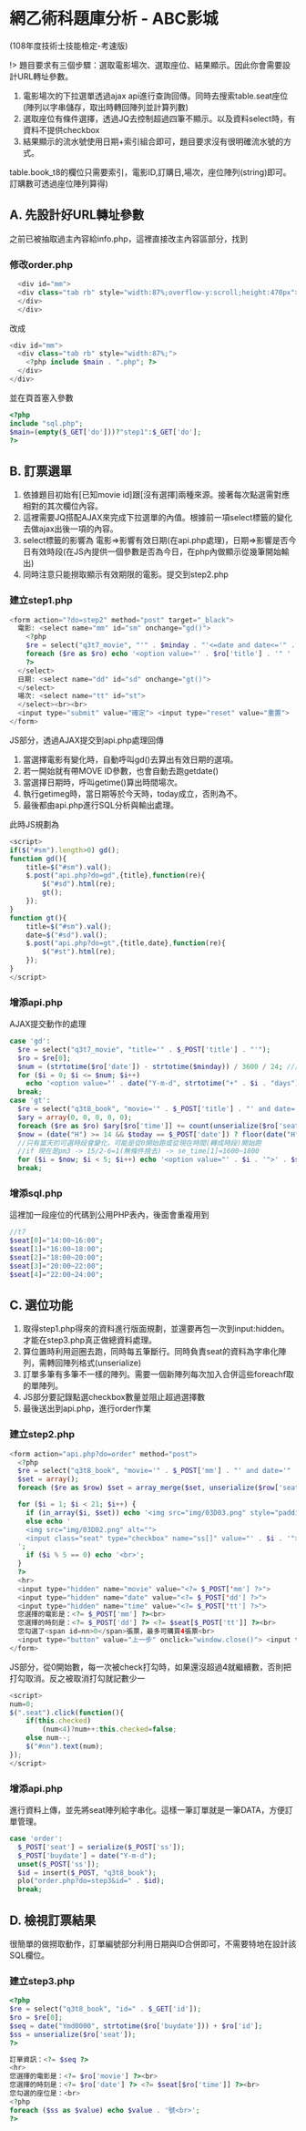 # 網乙術科題庫分析 - ABC影城
(108年度技術士技能檢定-考速版)

!> 題目要求有三個步驟：選取電影場次、選取座位、結果顯示。因此你會需要設計URL轉址參數。

1. 電影場次的下拉選單透過ajax api進行查詢回傳。同時去搜索table.seat座位\(陣列以字串儲存，取出時轉回陣列並計算列數\)
2. 選取座位有條件選擇，透過JQ去控制超過四筆不顯示。以及資料select時，有資料不提供checkbox
3. 結果顯示的流水號使用日期+索引組合即可，題目要求沒有很明確流水號的方式。

table.book\_t8的欄位只需要索引，電影ID,訂購日,場次，座位陣列\(string\)即可。訂購數可透過座位陣列算得\)

## A. 先設計好URL轉址參數
之前已被抽取過主內容給info.php，這裡直接改主內容區部分，找到

### 修改order.php
```php
  <div id="mm">
  <div class="tab rb" style="width:87%;overflow-y:scroll;height:470px">
  </div>
  </div>
```

改成

```php
<div id="mm">
  <div class="tab rb" style="width:87%;">
    <?php include $main . ".php"; ?>
  </div>
</div>
```

並在頁首塞入參數

```php
<?php
include "sql.php";
$main=(empty($_GET['do']))?"step1":$_GET['do'];
?>
```

## B. 訂票選單
1. 依據題目初始有\[已知movie id\]跟\[沒有選擇\]兩種來源。接著每次點選需對應相對的其次欄位內容。
2. 這裡需要JQ搭配AJAX來完成下拉選單的內值。根據前一項select標籤的變化去做ajax出後一項的內容。
3. select標籤的影響為 電影=&gt;影響有效日期\(在api.php處理\)，日期=&gt;影響是否今日有效時段\(在JS內提供一個參數是否為今日，在php內做顯示從幾筆開始輸出\)
4. 同時注意只能撈取顯示有效期限的電影。提交到step2.php

### 建立step1.php
```php
<form action="?do=step2" method="post" target="_black">
  電影: <select name="mm" id="sm" onchange="gd()">
    <?php
    $re = select("q3t7_movie", "'" . $minday . "'<=date and date<='" . $today . "'");
    foreach ($re as $ro) echo '<option value="' . $ro['title'] . '" ' . ((!empty($_GET['id']) && $_GET['id'] == $ro['id']) ? "selected" : "") . '>' . $ro['title'] . '</option>';
    ?>
  </select>
  日期: <select name="dd" id="sd" onchange="gt()">
  </select>
  場次: <select name="tt" id="st">
  </select><br><br>
  <input type="submit" value="確定"> <input type="reset" value="重置">
</form>
```

JS部分，透過AJAX提交到api.php處理回傳

1. 當選擇電影有變化時，自動呼叫gd\(\)去算出有效日期的選項。
2. 若一開始就有帶MOVE ID參數，也會自動去跑getdate\(\)
3. 當選擇日期時，呼叫getime\(\)算出時間場次。
4. 執行getimeg時，當日期等於今天時，today成立，否則為不。
5. 最後都由api.php進行SQL分析與輸出處理。

此時JS規劃為

```javascript
<script>
if($("#sm").length>0) gd();
function gd(){
    title=$("#sm").val();
    $.post("api.php?do=gd",{title},function(re){
        $("#sd").html(re);
        gt();
    });
}
function gt(){
    title=$("#sm").val();
    date=$("#sd").val();
    $.post("api.php?do=gt",{title,date},function(re){
        $("#st").html(re);
    });
}
</script>
```

### 增添api.php
AJAX提交動作的處理

```php
case 'gd':
  $re = select("q3t7_movie", "title='" . $_POST['title'] . "'");
  $ro = $re[0];
  $num = (strtotime($ro['date']) - strtotime($minday)) / 3600 / 24; //該資料與最舊有效日相差幾天，可能值0~2
  for ($i = 0; $i <= $num; $i++)
    echo '<option value="' . date("Y-m-d", strtotime("+" . $i . "days")) . '">' . date("Y-m-d", strtotime("+" . $i . "days")) . '</option>';
  break;
case 'gt':
  $re = select("q3t8_book", "movie='" . $_POST['title'] . "' and date='" . $_POST['date'] . "'");
  $ary = array(0, 0, 0, 0, 0);
  foreach ($re as $ro) $ary[$ro['time']] += count(unserialize($ro['seat'])); //收集各時段已售出之量
  $now = (date("H") >= 14 && $today == $_POST['date']) ? floor(date("H") / 2 - 6) : 0; //如果今天且下午
  //只有當天的可選時段會變化，可能是從0開始跑或從現在時間(轉成時段)開始跑
  //if 現在是pm3 -> 15/2-6=1(無條件捨去) -> se_time[1]=1600~1800
  for ($i = $now; $i < 5; $i++) echo '<option value="' . $i . '">' . $seat[$i] . ' 剩餘座位 ' . (20 - $ary[$i]) . '</option>';
  break;
```

### 增添sql.php
這裡加一段座位的代碼到公用PHP表內，後面會重複用到

```php
//t7
$seat[0]="14:00~16:00";
$seat[1]="16:00~18:00";
$seat[2]="18:00~20:00";
$seat[3]="20:00~22:00";
$seat[4]="22:00~24:00";
```

## C. 選位功能
1. 取得step1.php得來的資料進行版面規劃，並還要再包一次到input:hidden。才能在step3.php真正做總資料處理。
2. 算位置時利用迴圈去跑，同時每五筆斷行。同時負責seat的資料為字串化陣列，需轉回陣列格式\(unserialize\)
3. 訂單多筆有多筆不一樣的陣列。需要一個新陣列每次加入合併這些foreachf取的單陣列。
4. JS部分要記錄點選checkbox數量並阻止超過選擇數
5. 最後送出到api.php，進行order作業

### 建立step2.php
```php
<form action="api.php?do=order" method="post">
  <?php
  $re = select("q3t8_book", "movie='" . $_POST['mm'] . "' and date='" . $_POST['dd'] . "' and time=" . $_POST['tt']);
  $set = array();
  foreach ($re as $row) $set = array_merge($set, unserialize($row['seat'])); //將所有該時段的多筆座位陣列都倒入到一個新陣列

  for ($i = 1; $i < 21; $i++) {
    if (in_array($i, $set)) echo '<img src="img/03D03.png" style="padding-right:30px">';
    else echo '
    <img src="img/03D02.png" alt="">
    <input class="seat" type="checkbox" name="ss[]" value="' . $i . '">
  ';
    if ($i % 5 == 0) echo '<br>';
  }
  ?>
  <hr>
  <input type="hidden" name="movie" value="<?= $_POST['mm'] ?>">
  <input type="hidden" name="date" value="<?= $_POST['dd'] ?>">
  <input type="hidden" name="time" value="<?= $_POST['tt'] ?>">
  您選擇的電影是：<?= $_POST['mm'] ?><br>
  您選擇的時刻是：<?= $_POST['dd'] ?> <?= $seat[$_POST['tt']] ?><br>
  您勾選了<span id=nn>0</span>張票，最多可購買4張票<br>
  <input type="button" value="上一步" onclick="window.close()"> <input type="submit" value="確定">
</form>
```

JS部分，從0開始數，每一次被check打勾時，如果還沒超過4就繼續數，否則把打勾取消。反之被取消打勾就記數少一

```javascript
<script>
num=0;
$(".seat").click(function(){
    if(this.checked)
        (num<4)?num++:this.checked=false;
    else num--;
    $("#nn").text(num);
});
</script>
```

### 增添api.php
進行資料上傳，並先將seat陣列給字串化。這樣一筆訂單就是一筆DATA，方便訂單管理。

```php
case 'order':
  $_POST['seat'] = serialize($_POST['ss']);
  $_POST['buydate'] = date("Y-m-d");
  unset($_POST['ss']);
  $id = insert($_POST, "q3t8_book");
  plo("order.php?do=step3&id=" . $id);
  break;
```

## D. 檢視訂票結果
很簡單的做撈取動作，訂單編號部分利用日期與ID合併即可，不需要特地在設計該SQL欄位。

### 建立step3.php
```php
<?php
$re = select("q3t8_book", "id=" . $_GET['id']);
$ro = $re[0];
$seq = date("Ymd0000", strtotime($ro['buydate'])) + $ro['id'];
$ss = unserialize($ro['seat']);
?>

訂單資訊：<?= $seq ?>
<hr>
您選擇的電影是：<?= $ro['movie'] ?><br>
您選擇的時刻是：<?= $ro['date'] ?> <?= $seat[$ro['time']] ?><br>
您勾選的座位是：<br>
<?php
foreach ($ss as $value) echo $value . '號<br>';
?>
```



